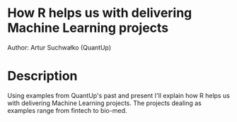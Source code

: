 # How R helps us with delivering Machine Learning projects

Author: Artur Suchwałko (QuantUp)

# Description

Using examples from QuantUp's past and present I'll explain how R helps us with delivering Machine Learning projects. The projects dealing as examples range from fintech to bio-med.
